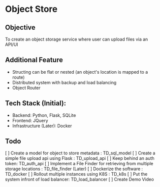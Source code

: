 # Object Store  

## Objective  
To create an object storage service where user can upload files via an API/UI  

## Additional Feature  
- Structing can be flat or nested (an object's location is mapped to a route)  
- Distributed system with backup and load balancing
- Object Router

## Tech Stack (Initial):  
- Backend: Python, Flask, SQLite  
- Frontend: JQuery  
- Infrastructure (Later): Docker  

## Todo
[ ] Create a model for object to store metadata : TD_sql_model
[ ] Create a simple file upload api using Flask : TD_upload_api
[ ] Keep behind an auth token: TD_auth_api
[ ] Implement a File Finder for retrieving from multiple storage locations : TD_file_finder (Later)
[ ] Dockerize the software : TD_docker
[ ] Rollout multiple instances using K8S : TD_k8s
[ ] Put the system infront of load balancer: TD_load_balancer
[ ] Create Demo Video


